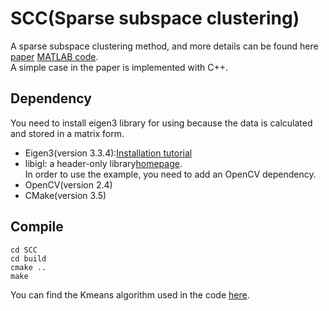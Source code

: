 # SCC(Sparse subspace clustering)
A sparse subspace clustering method, and more details can be found here [paper](https://ieeexplore.ieee.org/abstract/document/6482137/) [MATLAB code](http://www.vision.jhu.edu/code/).<br>
A simple case in the paper is implemented with C++.<br>
## Dependency
You need to install eigen3 library for using because the data is calculated and stored in a matrix form.<br>
* Eigen3(version 3.3.4):[Installation tutorial](http://eigen.tuxfamily.org/index.php?title=Main_Page)<br>
* libigl: a header-only library[homepage](https://github.com/libigl/libigl).<br>
In order to use the example, you need to add an OpenCV dependency.<br>
* OpenCV(version 2.4)<br>
* CMake(version 3.5)<br>
## Compile
    cd SCC
    cd build
    cmake ..
    make
You can find the Kmeans algorithm used in the code [here](https://github.com/michaelchughes/KMeansRex).

